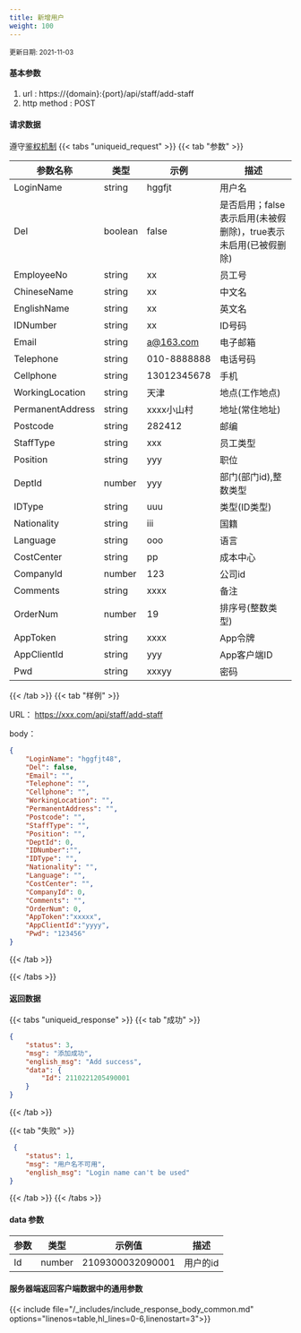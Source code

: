 ```yaml
---
title: 新增用户
weight: 100
---
```


<small>更新日期: 2021-11-03</small>

#### 基本参数
1. url : https://{domain}:{port}/api/staff/add-staff
2. http method : POST

#### 请求数据
遵守[鉴权机制](/auth/)
{{< tabs "uniqueid_request" >}}
{{< tab "参数" >}} 

|  参数名称   |  类型 |  示例 |  描述 |
|  ----  | ----  | ----  | ----  |
|  LoginName  | string  | hggfjt  | 用户名 |
|  Del  |  boolean | false  | 是否启用；false表示启用(未被假删除)，true表示未启用(已被假删除)  |
|  EmployeeNo  | string  | xx  | 员工号 |
|  ChineseName  | string  | xx  | 中文名 |
|  EnglishName  | string  | xx  | 英文名 |
|  IDNumber  | string  | xx  | ID号码 |
|  Email  | string  | a@163.com  | 电子邮箱 |
|  Telephone  | string  | 010-8888888  | 电话号码 |
|  Cellphone  | string  | 13012345678  | 手机 |
|  WorkingLocation  | string  | 天津  | 地点(工作地点) |
|  PermanentAddress  | string  | xxxx小山村  | 地址(常住地址) |
|  Postcode  | string  | 282412  | 邮编 |
|  StaffType  | string  | xxx  | 员工类型 |
|  Position  | string  | yyy  | 职位 |
|  DeptId  | number  | yyy  | 部门(部门id),整数类型 |
|  IDType  | string  | uuu  | 类型(ID类型) |
|  Nationality  | string  | iii  | 国籍 |
|  Language  | string  | ooo  | 语言 |
|  CostCenter  | string  | pp  | 成本中心 |
|  CompanyId  | number  | 123  | 公司id |
|  Comments  | string  | xxxx  | 备注 |
|  OrderNum  | number  |  19 | 排序号(整数类型) |
|  AppToken  | string  |  xxxx | App令牌 |
|  AppClientId  | string  |  yyy | App客户端ID |
|  Pwd  | string  |  xxxyy | 密码 |

{{< /tab >}}
{{< tab "样例" >}}

URL： https://xxx.com/api/staff/add-staff

body： 

```json
{
    "LoginName": "hggfjt48",
    "Del": false,
    "Email": "",
    "Telephone": "",
    "Cellphone": "",
    "WorkingLocation": "",
    "PermanentAddress": "",
    "Postcode": "",
    "StaffType": "",
    "Position": "",
    "DeptId": 0,
    "IDNumber":"",
    "IDType": "",
    "Nationality": "",
    "Language": "",
    "CostCenter": "",
    "CompanyId": 0,
    "Comments": "",
    "OrderNum": 0,
    "AppToken":"xxxxx",
    "AppClientId":"yyyy",
    "Pwd": "123456"
}
```
{{< /tab >}}

{{< /tabs >}}


#### 返回数据


{{< tabs "uniqueid_response" >}}
{{< tab "成功" >}} 
```json
{
    "status": 3,
    "msg": "添加成功",
    "english_msg": "Add success",
    "data": {
        "Id": 2110221205490001
    }
}
```   
{{< /tab >}}

{{< tab "失败" >}}
```json
 {
    "status": 1,
    "msg": "用户名不可用",
    "english_msg": "Login name can't be used"
}
```
{{< /tab >}}
{{< /tabs >}}
#### data 参数

|  参数   |  类型 |  示例值 |  描述 |
|  ----  | ----  | ----  |----  |
|  Id  | number  | 2109300032090001  | 用户的id  |

#### 服务器端返回客户端数据中的通用参数

{{< include file="/_includes/include_response_body_common.md"  options="linenos=table,hl_lines=0-6,linenostart=3">}}
